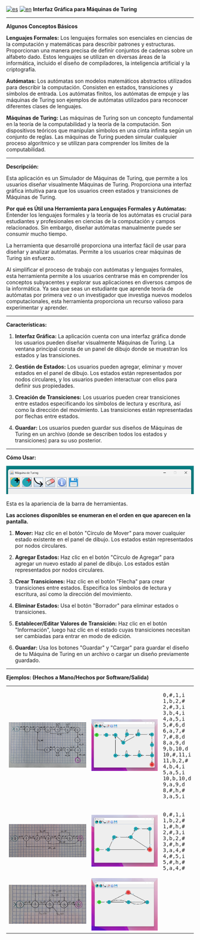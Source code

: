 [![es](https://img.shields.io/badge/lang-es-yellow.svg)](./README.md)
[![en](https://img.shields.io/badge/lang-en-red.svg)](./README.en.md)
**Interfaz Gráfica para Máquinas de Turing**

---

**Algunos Conceptos Básicos**

**Lenguajes Formales:**
Los lenguajes formales son esenciales en ciencias de la computación y matemáticas para describir patrones y estructuras. Proporcionan una manera precisa de definir conjuntos de cadenas sobre un alfabeto dado. Estos lenguajes se utilizan en diversas áreas de la informática, incluido el diseño de compiladores, la inteligencia artificial y la criptografía.

**Autómatas:**
Los autómatas son modelos matemáticos abstractos utilizados para describir la computación. Consisten en estados, transiciones y símbolos de entrada. Los autómatas finitos, los autómatas de empuje y las máquinas de Turing son ejemplos de autómatas utilizados para reconocer diferentes clases de lenguajes.

**Máquinas de Turing:**
Las máquinas de Turing son un concepto fundamental en la teoría de la computabilidad y la teoría de la computación. Son dispositivos teóricos que manipulan símbolos en una cinta infinita según un conjunto de reglas. Las máquinas de Turing pueden simular cualquier proceso algorítmico y se utilizan para comprender los límites de la computabilidad.

---

**Descripción:**

Esta aplicación es un Simulador de Máquinas de Turing, que permite a los usuarios diseñar visualmente Máquinas de Turing. Proporciona una interfaz gráfica intuitiva para que los usuarios creen estados y transiciones de Máquinas de Turing.

**Por qué es Útil una Herramienta para Lenguajes Formales y Autómatas:**
Entender los lenguajes formales y la teoría de los autómatas es crucial para estudiantes y profesionales en ciencias de la computación y campos relacionados. Sin embargo, diseñar autómatas manualmente puede ser consumir mucho tiempo.

La herramienta que desarrollé proporciona una interfaz fácil de usar para diseñar y analizar autómatas. Permite a los usuarios crear máquinas de Turing sin esfuerzo.

Al simplificar el proceso de trabajo con autómatas y lenguajes formales, esta herramienta permite a los usuarios centrarse más en comprender los conceptos subyacentes y explorar sus aplicaciones en diversos campos de la informática. Ya sea que seas un estudiante que aprende teoría de autómatas por primera vez o un investigador que investiga nuevos modelos computacionales, esta herramienta proporciona un recurso valioso para experimentar y aprender.

---

**Características:**

1. **Interfaz Gráfica:** La aplicación cuenta con una interfaz gráfica donde los usuarios pueden diseñar visualmente Máquinas de Turing. La ventana principal consta de un panel de dibujo donde se muestran los estados y las transiciones.

2. **Gestión de Estados:** Los usuarios pueden agregar, eliminar y mover estados en el panel de dibujo. Los estados están representados por nodos circulares, y los usuarios pueden interactuar con ellos para definir sus propiedades.

3. **Creación de Transiciones:** Los usuarios pueden crear transiciones entre estados especificando los símbolos de lectura y escritura, así como la dirección del movimiento. Las transiciones están representadas por flechas entre estados.

4. **Guardar:** Los usuarios pueden guardar sus diseños de Máquinas de Turing en un archivo (donde se describen todos los estados y transiciones) para su uso posterior.

---

**Cómo Usar:**

![barra de herramientas](./ejemplos/barra.png)

Esta es la apariencia de la barra de herramientas.

**Las acciones disponibles se enumeran en el orden en que aparecen en la pantalla.**

1. **Mover:** Haz clic en el botón "Círculo de Mover" para mover cualquier estado existente en el panel de dibujo. Los estados están representados por nodos circulares.

2. **Agregar Estados:** Haz clic en el botón "Círculo de Agregar" para agregar un nuevo estado al panel de dibujo. Los estados están representados por nodos circulares.

3. **Crear Transiciones:** Haz clic en el botón "Flecha" para crear transiciones entre estados. Especifica los símbolos de lectura y escritura, así como la dirección del movimiento.

4. **Eliminar Estados:** Usa el botón "Borrador" para eliminar estados o transiciones.

5. **Establecer/Editar Valores de Transición:** Haz clic en el botón "Información", luego haz clic en el estado cuyas transiciones necesitan ser cambiadas para entrar en modo de edición.

6. **Guardar:** Usa los botones "Guardar" y "Cargar" para guardar el diseño de tu Máquina de Turing en un archivo o cargar un diseño previamente guardado.

---

**Ejemplos: (Hechos a Mano/Hechos por Software/Salida)**

<table>
  <tr>
    <td><img src="./ejemplos/a^nb^n/a^nb^nH.jpeg" alt="Primer_Hecho"></td>
    <td><img src="./ejemplos/a^nb^n/a^nb^nP.png" alt="Primer_Programa"></td>
    <td><pre><code></code>0,#,1,i
1,b,2,#
2,#,3,i
3,b,4,i
4,a,5,i
5,#,6,d
6,a,7,#
7,#,8,d
8,a,9,d
9,b,10,d
10,#,11,i
11,b,2,#
4,b,4,i
5,a,5,i
10,b,10,d
9,a,9,d
8,#,h,#
3,a,5,i</pre></td>
  </tr>
  <tr>
    <td><img src="./ejemplos/aaabbb/aaabbbH.jpeg" alt="Segundo_Hecho"></td>
    <td><img src="./ejemplos/aaabbb/aaabbbP.png" alt="Segundo_Programa"></td>
    <td><pre><code></code>0,#,1,i
1,b,2,#
1,#,h,#
2,#,3,i
3,b,2,#
3,#,h,#
3,a,4,#
4,#,5,i
5,#,h,#
5,a,4,#
</pre></td>
  </tr>
  <tr>
    <td><img src="./ejemplos/Borradora/BorradoraH.jpeg" alt="Tercer_Hecho"></td>
    <td><img src="./ejemplos/Borradora/BorradoraP.jpeg" alt="Tercer_Programa"></td>
    <td><pre><code